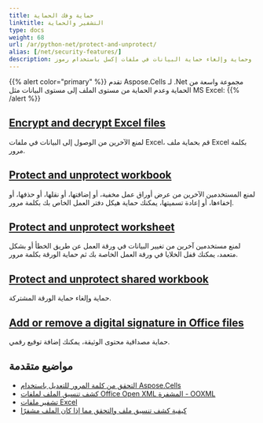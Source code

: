 ```yaml
---
title: حماية وفك الحماية
linktitle: التشفير والحماية
type: docs
weight: 68
url: /ar/python-net/protect-and-unprotect/
alias: [/net/security-features/]
description: يقدم هذا المقتطف كيفية تشفير وفك تشفير ملفات إكسل، وحماية وإلغاء حماية البيانات في ملفات إكسل باستخدام رموز CSharp.
---
```



{{% alert color="primary" %}}
تقدم Aspose.Cells لـ .Net مجموعة واسعة من الحماية وعدم الحماية من مستوى الملف إلى مستوى البيانات مثل MS Excel:
{{% /alert %}}


## [**Encrypt and decrypt Excel files**](/cells/ar/python-net/encrypt-and-decrypt-excel-files/)
لمنع الآخرين من الوصول إلى البيانات في ملفات Excel، قم بحماية ملف Excel بكلمة مرور.

## [**Protect and unprotect workbook**](/cells/ar/python-net/protect-and-unprotect-workbook-structure/)
لمنع المستخدمين الآخرين من عرض أوراق عمل مخفية، أو إضافتها، أو نقلها، أو حذفها، أو إخفاءها، أو إعادة تسميتها، يمكنك حماية هيكل دفتر العمل الخاص بك بكلمة مرور.

## [**Protect and unprotect worksheet**](/cells/ar/python-net/protect-and-unprotect-worksheets/)
لمنع مستخدمين آخرين من تغيير البيانات في ورقة العمل عن طريق الخطأ أو بشكل متعمد، يمكنك قفل الخلايا في ورقة العمل الخاصة بك ثم حماية الورقة بكلمة مرور. 

## [**Protect and unprotect shared workbook**](/cells/ar/python-net/password-protect-or-unprotect-the-shared-workbook)
حماية وإلغاء حماية الورقة المشتركة.

## [**Add or remove a digital signature in Office files**](/cells/ar/python-net/assign-and-validate-digital-signatures/)
حماية مصداقية محتوى الوثيقة، يمكنك إضافة توقيع رقمي.

## **مواضيع متقدمة**
- [التحقق من كلمة المرور للتعديل باستخدام Aspose.Cells](/cells/ar/python-net/check-password-to-modify-using-aspose-cells/)
- [كشف تنسيق الملف لملفات Office Open XML المشفرة - OOXML](/cells/ar/python-net/detect-file-format-of-encrypted-office-open-xml-ooxml-files/)
- [تشفير ملفات Excel](/cells/ar/python-net/encrypting-excel-files/)
- [كيفية كشف تنسيق ملف والتحقق مما إذا كان الملف مشفرًا](/cells/ar/python-net/how-to-detect-a-file-format-and-check-if-the-file-is-encrypted/)

